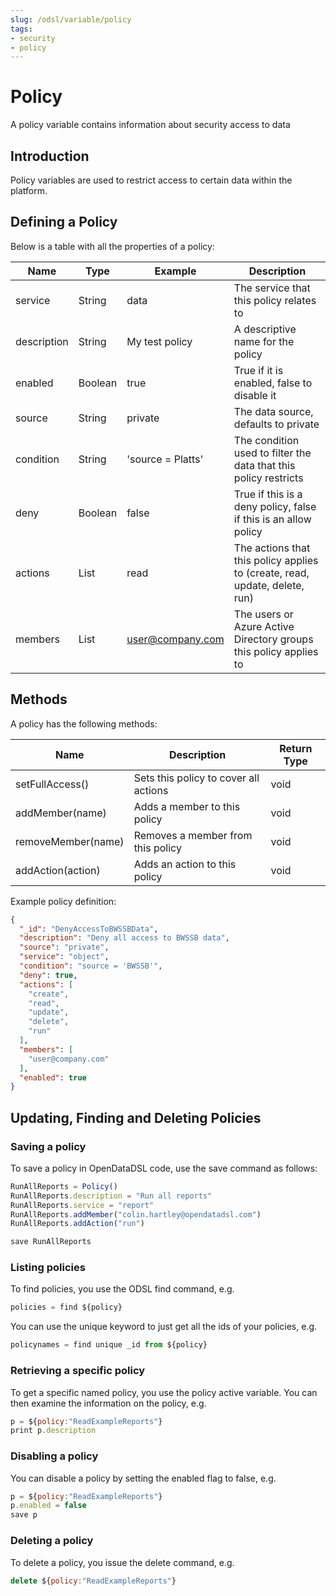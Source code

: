 ```yaml
---
slug: /odsl/variable/policy
tags:
- security
- policy
---
```

Policy
=======================

A policy variable contains information about security access to data

## Introduction

Policy variables are used to restrict access to certain data within the platform.

## Defining a Policy

Below is a table with all the properties of a policy:

|**Name**|**Type**|**Example**|**Description**|
|-|-|-|-|
|service|String|data|The service that this policy relates to|
|description|String|My test policy|A descriptive name for the policy|
|enabled|Boolean|true|True if it is enabled, false to disable it|
|source|String|private|The data source, defaults to private|
|condition|String|'source = Platts'|The condition used to filter the data that this policy restricts|
|deny|Boolean|false|True if this is a deny policy, false if this is an allow policy|
|actions|List|read|The actions that this policy applies to (create, read, update, delete, run)|
|members|List|user@company.com|The users or Azure Active Directory groups this policy applies to|


## Methods

A policy has the following methods:

|**Name**|**Description**|**Return Type**|
|-|-|-|
|setFullAccess()|Sets this policy to cover all actions|void|
|addMember(name)|Adds a member to this policy|void|
|removeMember(name)|Removes a member from this policy|void|
|addAction(action)|Adds an action to this policy|void|

Example policy definition:
```json
{
  "_id": "DenyAccessToBWSSBData",
  "description": "Deny all access to BWSSB data",
  "source": "private",
  "service": "object",
  "condition": "source = 'BWSSB'",
  "deny": true,
  "actions": [
    "create",
    "read",
    "update",
    "delete",
    "run"
  ],
  "members": [
    "user@company.com"
  ],
  "enabled": true
}
```

## Updating, Finding and Deleting Policies

### Saving a policy

To save a policy in OpenDataDSL code, use the save command as follows:
```js
RunAllReports = Policy()
RunAllReports.description = "Run all reports"
RunAllReports.service = "report"
RunAllReports.addMember("colin.hartley@opendatadsl.com")
RunAllReports.addAction("run")

save RunAllReports
```

### Listing policies

To find policies, you use the ODSL find command, e.g.
```js
policies = find ${policy}
```
You can use the unique keyword to just get all the ids of your policies, e.g.
```js
policynames = find unique _id from ${policy}
```

### Retrieving a specific policy

To get a specific named policy, you use the policy active variable. 
You can then examine the information on the policy, e.g.
```js
p = ${policy:"ReadExampleReports"}
print p.description
```

### Disabling a policy
You can disable a policy by setting the enabled flag to false, e.g.
```js
p = ${policy:"ReadExampleReports"}
p.enabled = false
save p
```


### Deleting a policy

To delete a policy, you issue the delete command, e.g.
```js
delete ${policy:"ReadExampleReports"}
```
